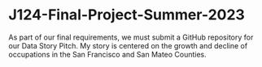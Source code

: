 # J124-Final-Project-Summer-2023
As part of our final requirements, we must submit a GitHub repository for our Data Story Pitch. My story is centered on the growth and decline of occupations in the San Francisco and San Mateo Counties.
